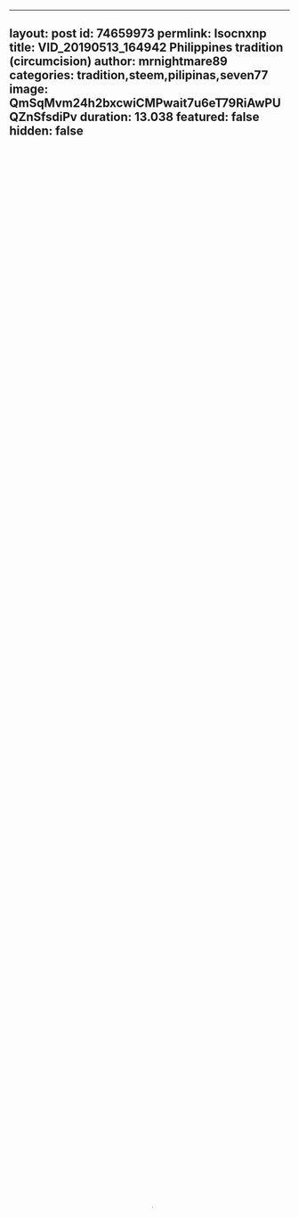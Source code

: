 
---
layout: post
id: 74659973
permlink: lsocnxnp
title:  VID_20190513_164942 Philippines tradition (circumcision)
author: mrnightmare89
categories: tradition,steem,pilipinas,seven77
image: QmSqMvm24h2bxcwiCMPwait7u6eT79RiAwPUQZnSfsdiPv
duration: 13.038
featured: false
hidden: false
---
    
<video poster="https://snap1.d.tube/ipfs/QmSqMvm24h2bxcwiCMPwait7u6eT79RiAwPUQZnSfsdiPv" autoplay="" id="player_html5_api" class="vjs-tech" style="width: 100%; height: 100%;" tabindex="-1" src="https://video.dtube.top/ipfs/QmdyatUDrJSfVsfxtC7CkunKAu2nWSpSoauW2LtkHy92VD"></video>

I made some post about this kind of tradition but I think it's enjoyabel if you see it with your eyes. How the children act's or move's. Also I just want to try if this time I can upload it, I tried many times to upload but it won't allow me to do so. Now, I'm hoping that it will be successful this time.